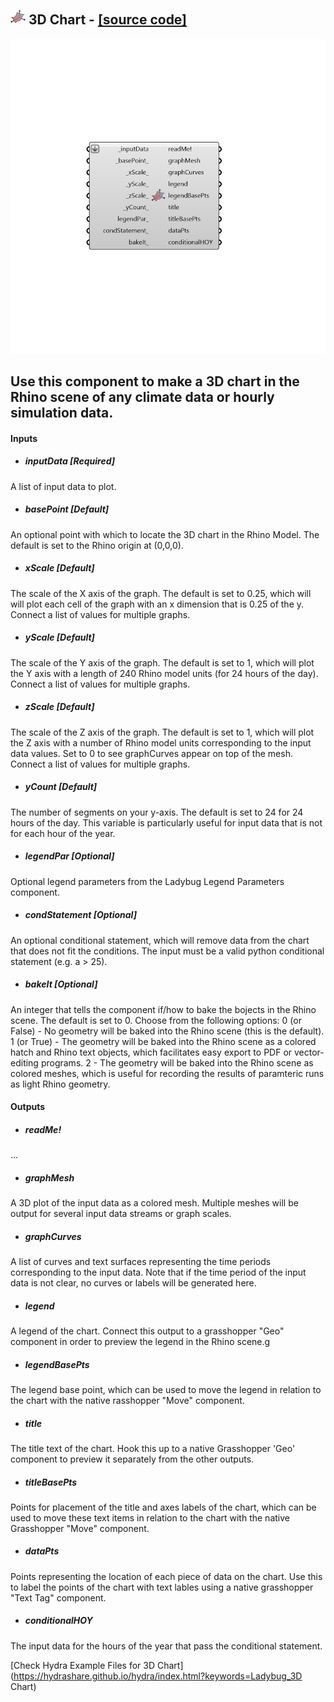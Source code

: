 ## ![](../../images/icons/3D_Chart.png) 3D Chart - [[source code]](https://github.com/ladybug-tools/ladybug-legacy/tree/master/src/Ladybug_3D%20Chart.py)

![](../../images/components/3D_Chart.png)

Use this component to make a 3D chart in the Rhino scene of any climate data or hourly simulation data.
 -
 

#### Inputs
* ##### inputData [Required]
A list of input data to plot.
* ##### basePoint [Default]
An optional point with which to locate the 3D chart in the Rhino Model.  The default is set to the Rhino origin at (0,0,0).
* ##### xScale [Default]
The scale of the X axis of the graph. The default is set to 0.25, which will will plot each cell of the graph with an x dimension that is 0.25 of the y. Connect a list of values for multiple graphs.
* ##### yScale [Default]
The scale of the Y axis of the graph. The default is set to 1, which will plot the Y axis with a length of 240 Rhino model units (for 24 hours of the day). Connect a list of values for multiple graphs.
* ##### zScale [Default]
The scale of the Z axis of the graph. The default is set to 1, which will plot the Z axis with a number of Rhino model units corresponding to the input data values.  Set to 0 to see graphCurves appear on top of the mesh.  Connect a list of values for multiple graphs.
* ##### yCount [Default]
The number of segments on your y-axis.  The default is set to 24 for 24 hours of the day. This variable is particularly useful for input data that is not for each hour of the year.
* ##### legendPar [Optional]
Optional legend parameters from the Ladybug Legend Parameters component.
* ##### condStatement [Optional]
An optional conditional statement, which will remove data from the chart that does not fit the conditions. The input must be a valid python conditional statement (e.g. a > 25).
* ##### bakeIt [Optional]
An integer that tells the component if/how to bake the bojects in the Rhino scene.  The default is set to 0.  Choose from the following options:
 0 (or False) - No geometry will be baked into the Rhino scene (this is the default).
 1 (or True) - The geometry will be baked into the Rhino scene as a colored hatch and Rhino text objects, which facilitates easy export to PDF or vector-editing programs.
 2 - The geometry will be baked into the Rhino scene as colored meshes, which is useful for recording the results of paramteric runs as light Rhino geometry.

#### Outputs
* ##### readMe!
...
* ##### graphMesh
A 3D plot of the input data as a colored mesh.  Multiple meshes will be output for several input data streams or graph scales.
* ##### graphCurves
A list of curves and text surfaces representing the time periods corresponding to the input data.  Note that if the time period of the input data is not clear, no curves or labels will be generated here.
* ##### legend
A legend of the chart. Connect this output to a grasshopper "Geo" component in order to preview the legend in the Rhino scene.g
* ##### legendBasePts
The legend base point, which can be used to move the legend in relation to the chart with the native rasshopper "Move" component.
* ##### title
The title text of the chart.  Hook this up to a native Grasshopper 'Geo' component to preview it separately from the other outputs.
* ##### titleBasePts
Points for placement of the title and axes labels of the chart, which can be used to move these text items in relation to the chart with the native Grasshopper "Move" component.
* ##### dataPts
Points representing the location of each piece of data on the chart.  Use this to label the points of the chart with text lables using a native grasshopper "Text Tag" component.
* ##### conditionalHOY
The input data for the hours of the year that pass the conditional statement.


[Check Hydra Example Files for 3D Chart](https://hydrashare.github.io/hydra/index.html?keywords=Ladybug_3D Chart)